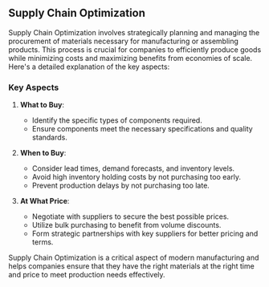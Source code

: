 ## Supply Chain Optimization

Supply Chain Optimization involves strategically planning and managing the procurement of materials necessary for manufacturing or assembling products. This process is crucial for companies to efficiently produce goods while minimizing costs and maximizing benefits from economies of scale. Here's a detailed explanation of the key aspects:

### Key Aspects

1. **What to Buy**:
    - Identify the specific types of components required.
    - Ensure components meet the necessary specifications and quality standards.

2. **When to Buy**:
    - Consider lead times, demand forecasts, and inventory levels.
    - Avoid high inventory holding costs by not purchasing too early.
    - Prevent production delays by not purchasing too late.

3. **At What Price**:
    - Negotiate with suppliers to secure the best possible prices.
    - Utilize bulk purchasing to benefit from volume discounts.
    - Form strategic partnerships with key suppliers for better pricing and terms.


Supply Chain Optimization is a critical aspect of modern manufacturing and helps companies ensure that they have the right materials at the right time and price to meet production needs effectively.
